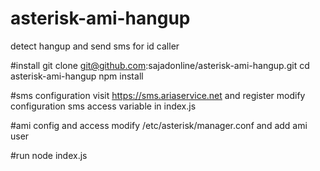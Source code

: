 # asterisk-ami-hangup
detect hangup and send sms for id caller

#install
git clone git@github.com:sajadonline/asterisk-ami-hangup.git
cd asterisk-ami-hangup
npm install

#sms configuration
visit https://sms.ariaservice.net and register
modify configuration sms access variable in index.js

#ami config and access
modify /etc/asterisk/manager.conf and add ami user

#run
node index.js
